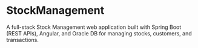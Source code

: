 # StockManagement
A full-stack Stock Management web application built with Spring Boot (REST APIs), Angular, and Oracle DB for managing stocks, customers, and transactions.
